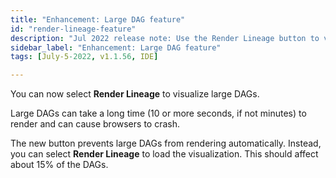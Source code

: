 ```yaml
---
title: "Enhancement: Large DAG feature"
id: "render-lineage-feature"
description: "Jul 2022 release note: Use the Render Lineage button to visualize large DAGs"
sidebar_label: "Enhancement: Large DAG feature"
tags: [July-5-2022, v1.1.56, IDE]

---
```


You can now select **Render Lineage** to visualize large DAGs. 

Large DAGs can take a long time (10 or more seconds, if not minutes) to render and can cause browsers to crash. 

The new button prevents large DAGs from rendering automatically. Instead, you can select **Render Lineage** to load the visualization. This should affect about 15% of the DAGs.

<Lightbox src="/img/docs/dbt-cloud/dag v1.1.56 release.png" title="Render Lineage"/>
